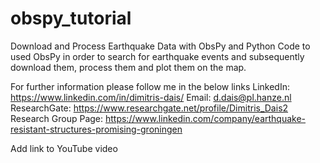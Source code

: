 # obspy_tutorial
 
Download and Process Earthquake Data with ObsPy and Python
Code to used ObsPy in order to search for earthquake events and subsequently download them, process them and plot them on the map.

For further information please follow me in the below links
LinkedIn: https://www.linkedin.com/in/dimitris-dais/
Email: d.dais@pl.hanze.nl
ResearchGate: https://www.researchgate.net/profile/Dimitris_Dais2
Research Group Page: https://www.linkedin.com/company/earthquake-resistant-structures-promising-groningen

Add link to YouTube video
